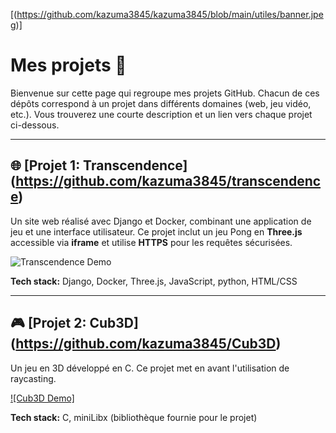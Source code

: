 [(https://github.com/kazuma3845/kazuma3845/blob/main/utiles/banner.jpeg)]

# Mes projets 🎨

Bienvenue sur cette page qui regroupe mes projets GitHub. Chacun de ces dépôts correspond à un projet dans différents domaines (web, jeu vidéo, etc.). Vous trouverez une courte description et un lien vers chaque projet ci-dessous.

---

## 🌐 [Projet 1: Transcendence] (https://github.com/kazuma3845/transcendence)
Un site web réalisé avec Django et Docker, combinant une application de jeu et une interface utilisateur. Ce projet inclut un jeu Pong en **Three.js** accessible via **iframe** et utilise **HTTPS** pour les requêtes sécurisées.

![Transcendence Demo](https://your-image-link.png)

**Tech stack:** Django, Docker, Three.js, JavaScript, python, HTML/CSS

---

## 🎮 [Projet 2: Cub3D] (https://github.com/kazuma3845/Cub3D)
Un jeu en 3D développé en C. Ce projet met en avant l'utilisation de raycasting.

[![Cub3D Demo]](https://www.youtube.com/watch?v=4GfGld56dJE)

**Tech stack:** C, miniLibx (bibliothèque fournie pour le projet)
